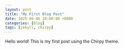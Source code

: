 ```yaml
---
layout: post
title: "My First Blog Post"
date: 2025-06-06 10:00:00 +0800
categories: [blog]
tags: [jekyll, chirpy]
---
```


Hello world! This is my first post using the Chirpy theme.